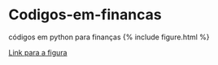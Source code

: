 # Codigos-em-financas
códigos em python para finanças
{% include figure.html %}

<a href="https://github.com/BDonadelli/Codigos-em-financas/blob/main/figure.html">Link para a figura</a>

